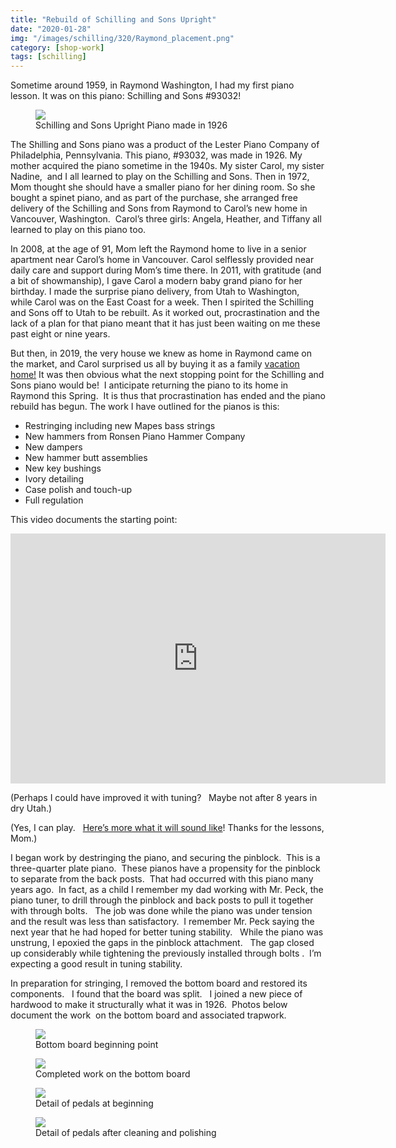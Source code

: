 ```yaml
---
title: "Rebuild of Schilling and Sons Upright"
date: "2020-01-28"
img: "/images/schilling/320/Raymond_placement.png"
category: [shop-work]
tags: [schilling]
---
```


Sometime around 1959, in Raymond Washington, I had my first piano lesson. It was on this piano: Schilling and Sons #93032!

<figure ><img src="/images/schilling/800/2020-01-24-06.30.52-e1580230023263.jpg" /></a><figcaption>Schilling and Sons Upright Piano made in 1926</figcaption></figure>

The Shilling and Sons piano was a product of the Lester Piano Company of Philadelphia, Pennsylvania. This piano, #93032, was made in 1926. My mother acquired the piano sometime in the 1940s. My sister Carol, my sister Nadine,&nbsp; and I&nbsp;all learned to play on the Schilling and Sons. Then in 1972, Mom thought she should have a smaller piano for her dining room. So she bought a spinet piano, and as part of the purchase, she arranged free delivery of the Schilling and Sons from Raymond to Carol&#8217;s new home in Vancouver, Washington.&nbsp; Carol&#8217;s three girls: Angela, Heather, and Tiffany all learned to play on this piano too.

In 2008, at the age of 91, Mom left the Raymond home to live in a senior apartment near Carol&#8217;s home in Vancouver. Carol selflessly provided near daily care and support during Mom&#8217;s time there. In 2011, with gratitude (and a bit of showmanship), I gave Carol a modern baby grand piano for her birthday. I made the surprise piano delivery, from Utah to Washington,&nbsp; while Carol was on the East Coast for a week.&nbsp;Then&nbsp;I spirited the Schilling and Sons off to Utah to be rebuilt. As it worked out, procrastination and the lack of a plan for that piano meant that it has just been waiting on me&nbsp;these past eight or nine years.

But then, in 2019, the very house we knew as home in Raymond came on the market, and Carol surprised us all by buying it as a family <a href="http://blog.duanemcguire.com/2019/02/24/a-house/">vacation home!</a>&nbsp;It&nbsp;was then obvious what the next stopping point for the Schilling and Sons piano would be!&nbsp; I anticipate returning the piano to its home in Raymond this Spring.&nbsp; It is thus that procrastination has ended and the piano rebuild has begun. The work I have outlined for the pianos is this:


- Restringing including new Mapes bass strings
- New hammers from Ronsen Piano Hammer Company
- New dampers
- New hammer butt assemblies
- New key bushings
- Ivory detailing
- Case polish and touch-up
- Full regulation

<p>This video documents the starting point:

<p><iframe title="Schilling and Sons Beginning point" width="600" height="400"  src="https://www.youtube.com/embed/FDbrBB15rMc?feature=oembed" frameborder="0" allow="accelerometer; autoplay; clipboard-write; encrypted-media; gyroscope; picture-in-picture" allowfullscreen></iframe></p>
<p>(Perhaps I could have improved it with tuning?&nbsp; &nbsp;Maybe not after 8 years in dry Utah.)</p>
<p>(Yes, I can play.&nbsp; &nbsp;<a href="https://soundcloud.com/mcguire-piano/ashokan-farewell-take-ii">Here&#8217;s more what it will sound like</a>! Thanks for the lessons, Mom.)

I began work by destringing the piano, and securing the pinblock.&nbsp; This is a three-quarter plate piano.&nbsp; These pianos have a propensity for the pinblock to separate from the back posts.&nbsp; That had occurred with this piano many years ago.&nbsp; In fact, as a child I remember my dad working with Mr. Peck, the piano tuner, to drill through the pinblock and back posts to pull it together with through bolts.&nbsp; &nbsp;The job was done while the piano was under tension and the result was less than satisfactory.&nbsp; I remember&nbsp;Mr. Peck&nbsp;saying the next year that he had hoped for better tuning stability.&nbsp; &nbsp;While the piano was unstrung, I epoxied the gaps in the pinblock attachment.&nbsp; &nbsp;The gap closed up considerably while tightening the previously installed through bolts .&nbsp; I&#8217;m expecting a good result in tuning stability.

In preparation for stringing, I removed the bottom board and restored its components.&nbsp; &nbsp;I found that the board was split.&nbsp; &nbsp;I joined a new piece of hardwood to make it structurally what it was in 1926.&nbsp; Photos below document the work&nbsp; on the bottom board and associated trapwork.

<figure ><img  src="/images/schilling/800/bottom-board-start.jpg" >
<figcaption >Bottom board beginning point</figcaption></figure>



<figure ><img  src="/images/schilling/800/bottom-board-final.jpg" ></a>
<figcaption>Completed work on the bottom board</figcaption></figure>



<figure><img src="/images/schilling/800/pedals-beginning-point.jpg"  /><figcaption>Detail of pedals at beginning</figcaption></figure>

<figure><img  src="/images/schilling/800/pedals-final.jpg" />
<figcaption >Detail of pedals after cleaning and polishing</figcaption></figure>
